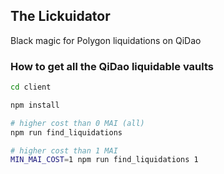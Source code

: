 ## The Lickuidator
Black magic for Polygon liquidations on QiDao


### How to get all the QiDao liquidable vaults


```bash
cd client

npm install

# higher cost than 0 MAI (all)
npm run find_liquidations

# higher cost than 1 MAI
MIN_MAI_COST=1 npm run find_liquidations 1
```
